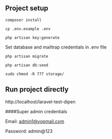 ## Project setup
```
composer install
```
```
cp .env.example .env
```
```
php artisan key:generate
```
Set database and mailtrap credentials in .env file
```
php artisan migrate
```
```
php artisan db:seed
```
```
sudo chmod -R 777 storage/
```

## Run project directly

http://localhost/laravel-test-dipen

####Super admin credentials

Email: admin1@yopmail.com

Password: admin@123
